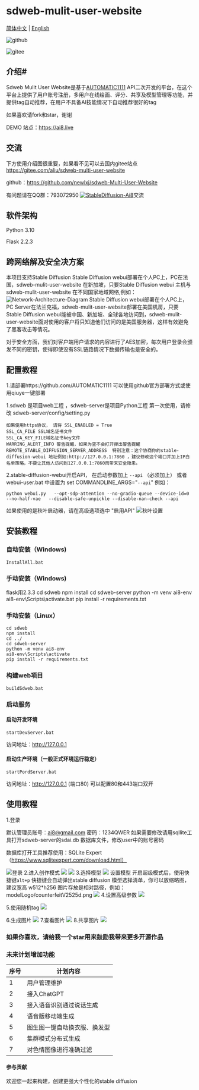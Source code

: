 # sdweb-mulit-user-website

 [简体中文](https://github.com/newlxj/sdweb-multi-user-website/blob/main/README.md "简体中文") | [English](https://github.com/newlxj/sdweb-multi-user-website/blob/main/README_EN.md "English")


![github](https://github.com/newlxj/sdweb-multi-user-website/blob/dev/images/img11.png?raw=true "github")

![gitee](https://gitee.com/aliu/sdweb-multi-user-website/raw/main/images/img12.png "gitee")



##  介绍#
Sdweb Mulit User Website是基于[AUTOMATIC1111](https://github.com/AUTOMATIC1111 "AUTOMATIC1111") API二次开发的平台，在这个平台上提供了用户账号注册，多用户在线绘画、评分、共享及模型管理等功能，并提供tag自动推荐，在用户不具备AI技能情况下自动推荐很好的tag

如果喜欢请fork和star，谢谢

DEMO 站点：https://ai8.live

## 交流
下方使用介绍图很重要，如果看不见可以去国内gitee站点
https://gitee.com/aliu/sdweb-multi-user-website

github：https://github.com/newlxj/sdweb-Multi-User-Website

有问题请在QQ群：793072950 <a target="_blank" href="https://qm.qq.com/cgi-bin/qm/qr?k=HUcEcepjpCOulnypuKkmHTx_zIpdy0jv&jump_from=webapi&authKey=3AO/lRIb4uXRBu56Wh19vryYKHIoblAf+cKDAcxmCtKyFWJqsbZ5PWjG9Y9nAZz8"><img border="0" src="https://pub.idqqimg.com/wpa/images/group.png" alt="StableDiffusion-Ai8" title="StableDiffusion-Ai8"></a>交流


## 软件架构
Python 3.10

Flask 2.2.3


## 跨网络解及安全决方案
本项目支持Stable Diffusion Stable Diffusion webui部署在个人PC上，PC在法国，sdweb-mulit-user-website 在新加坡，只要Stable Diffusion webui
主机与sdweb-mulit-user-website 在不同国家地域网络,例如：
![Network-Architecture-Diagram](https://github.com/newlxj/sdweb-multi-user-website/blob/dev/images/Network-Architecture-Diagram.png?raw=true "Network-Architecture-Diagram")
Stable Diffusion webui部署在个人PC上，PC Server在法兰克福，sdweb-mulit-user-website部署在美国机房，只要Stable Diffusion webui能被中国、新加坡、全球各地访问到，sdweb-mulit-user-website面对使用的客户将只知道他们访问的是美国服务器，这样有效避免了黑客攻击等情况。

对于安全方面，我们对客户端用户请求的内容进行了AES加密，每次用户登录会颁发不同的密钥，使得即使没有SSL链路情况下数据传输也是安全的。

## 配置教程
1.请部署https://github.com/AUTOMATIC1111 可以使用github官方部署方式或使用qiuye一键部署

1.sdweb 是项目web工程 ，sdweb-server是项目Python工程
第一次使用，请修改 sdweb-server/config/setting.py

	如果使用https协议， 请将 SSL_ENABLED = True
	SSL_CA_FILE SSL域名证书文件
	SSL_CA_KEY_FILE域名证书key文件
	WARRING_ALERT_INFO 警告提醒，如果为空不会打开弹出警告提醒
	REMOTE_STABLE_DIFFUSION_SERVER_ADDRESS  特别注意：这个协商你的stable-diffusion-webui 地址例如:http://127.0.0.1:7860 ，建议修改这个端口并加上IP白名单策略，不要让其他人访问到127.0.0.1:7860而带来安全隐患。

2.stable-diffusion-webui开启API， 在启动参数加上 `--api` （必须加上）
或者webui-user.bat 中设置为 set COMMANDLINE_ARGS="`--api`"
例如：
```shell
python webui.py   --opt-sdp-attention --no-gradio-queue --device-id=0 --no-half-vae   --disable-safe-unpickle --disable-nan-check --api
```
如果使用的是秋叶启动器，请在高级选项选中 "启用API"
![秋叶设置](https://github.com/newlxj/sdweb-multi-user-website/blob/main/images/qiuye-setting.png?raw=true "秋叶设置")

## 安装教程

### 自动安装（Windows)
	InstallAll.bat

### 手动安装（Windows)
flask用2.3.3
	cd sdweb
	npm install
	cd sdweb-server
	python -m venv ai8-env
	ai8-env\Scripts\activate.bat
	pip install -r requirements.txt

### 手动安装（Linux）
	cd sdweb
	npm install
	cd ../
	cd sdweb-server
	python -m venv ai8-env
	ai8-env\Scripts\activate
	pip install -r requirements.txt

### 构建web项目
	buildSdweb.bat
### 启动服务
#### 启动开发环境
	startDevServer.bat
访问地址：http://127.0.0.1
#### 启动生产环境（一般正式环境运行稳定）
	startPordServer.bat
访问地址：http://127.0.0.1 (端口80) 可以配置80和443端口双开

## 使用教程
1.登录
 
默认管理员账号：ai8@gmail.com  密码：1234QWER   如果需要修改请用sqllite工具打开sdweb-server的sdai.db 数据库文件，修改user中的账号密码

数据库打开工具推荐使用：SQLite Expert （https://www.sqliteexpert.com/download.html）

![登录](https://github.com/newlxj/sdweb-multi-user-website/blob/main/images/login.png?raw=true)
2.进入创作模式
![](https://github.com/newlxj/sdweb-multi-user-website/blob/main/images/img1.png?raw=true)
![](https://github.com/newlxj/sdweb-multi-user-website/blob/main/images/img2.png?raw=true)
3.选择模型
![](https://github.com/newlxj/sdweb-multi-user-website/blob/main/images/img4.png?raw=true)
设置模型
开启超级模式后，使用快捷键`alt+p` 快捷键会自动弹出stable diffusion 模型选择清单，你可以放缩略图，建议宽高 w512*h256
图片存放是相对路径，例如：modelLogo/counterfeitV2525d.png
![](https://github.com/newlxj/sdweb-multi-user-website/blob/main/images/img8.png?raw=true)
4.设置高级参数
![](https://github.com/newlxj/sdweb-multi-user-website/blob/main/images/img3.png?raw=true)

5.使用随机tag
![](https://github.com/newlxj/sdweb-multi-user-website/blob/main/images/img6.png?raw=true)

6.生成图片
![](https://github.com/newlxj/sdweb-multi-user-website/blob/main/images/img7.png?raw=true)
7.查看图片
![](https://github.com/newlxj/sdweb-multi-user-website/blob/main/images/img5.png?raw=true)
8.共享图片
![](https://github.com/newlxj/sdweb-multi-user-website/blob/main/images/img10.png?raw=true)

### 如果你喜欢，请给我一个star用来鼓励我带来更多开源作品

### 未来计划增加功能

| 序号  |  计划内容 |
| ------------ | ------------ |
| 1  | 用户管理维护  |
| 2  | 接入ChatGPT  |
| 3 | 接入语音识别通过说话生成  |
| 4  | 语音版移动端生成  |
| 5  | 图生图一键自动换衣服、换发型 |
| 6  | 集群模式分布式生成  |
| 7  | 对色情图像进行准确过滤  |


#### 参与贡献

欢迎您一起来构建，创建更强大个性化的stable diffusion



